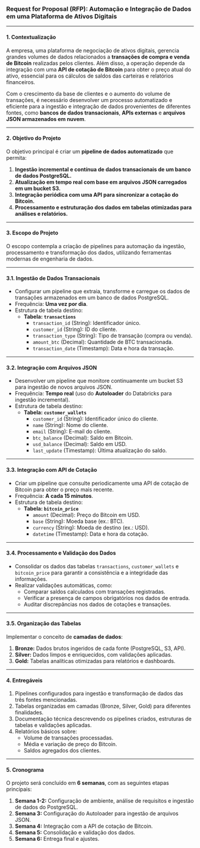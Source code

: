 ### **Request for Proposal (RFP): Automação e Integração de Dados em uma Plataforma de Ativos Digitais**

---

#### **1. Contextualização**

A empresa, uma plataforma de negociação de ativos digitais, gerencia grandes volumes de dados relacionados a **transações de compra e venda de Bitcoin** realizadas pelos clientes. Além disso, a operação depende da integração com uma **API de cotação de Bitcoin** para obter o preço atual do ativo, essencial para os cálculos de saldos das carteiras e relatórios financeiros.

Com o crescimento da base de clientes e o aumento do volume de transações, é necessário desenvolver um processo automatizado e eficiente para a ingestão e integração de dados provenientes de diferentes fontes, como **bancos de dados transacionais**, **APIs externas** e **arquivos JSON armazenados em nuvem**.

---

#### **2. Objetivo do Projeto**

O objetivo principal é criar um **pipeline de dados automatizado** que permita:
1. **Ingestão incremental e contínua de dados transacionais de um banco de dados PostgreSQL.**
2. **Atualização em tempo real com base em arquivos JSON carregados em um bucket S3.**
3. **Integração periódica com uma API para sincronizar a cotação do Bitcoin.**
4. **Processamento e estruturação dos dados em tabelas otimizadas para análises e relatórios.**

---

#### **3. Escopo do Projeto**

O escopo contempla a criação de pipelines para automação da ingestão, processamento e transformação dos dados, utilizando ferramentas modernas de engenharia de dados.

---

#### **3.1. Ingestão de Dados Transacionais**
- Configurar um pipeline que extraia, transforme e carregue os dados de transações armazenados em um banco de dados PostgreSQL.
- Frequência: **Uma vez por dia**.
- Estrutura de tabela destino:
  - **Tabela: `transactions`**
    - `transaction_id` (String): Identificador único.
    - `customer_id` (String): ID do cliente.
    - `transaction_type` (String): Tipo de transação (compra ou venda).
    - `amount_btc` (Decimal): Quantidade de BTC transacionada.
    - `transaction_date` (Timestamp): Data e hora da transação.

---

#### **3.2. Integração com Arquivos JSON**
- Desenvolver um pipeline que monitore continuamente um bucket S3 para ingestão de novos arquivos JSON.
- Frequência: **Tempo real** (uso do **Autoloader** do Databricks para ingestão incremental).
- Estrutura de tabela destino:
  - **Tabela: `customer_wallets`**
    - `customer_id` (String): Identificador único do cliente.
    - `name` (String): Nome do cliente.
    - `email` (String): E-mail do cliente.
    - `btc_balance` (Decimal): Saldo em Bitcoin.
    - `usd_balance` (Decimal): Saldo em USD.
    - `last_update` (Timestamp): Última atualização do saldo.

---

#### **3.3. Integração com API de Cotação**
- Criar um pipeline que consulte periodicamente uma API de cotação de Bitcoin para obter o preço mais recente.
- Frequência: **A cada 15 minutos**.
- Estrutura de tabela destino:
  - **Tabela: `bitcoin_price`**
    - `amount` (Decimal): Preço do Bitcoin em USD.
    - `base` (String): Moeda base (ex.: BTC).
    - `currency` (String): Moeda de destino (ex.: USD).
    - `datetime` (Timestamp): Data e hora da cotação.

---

#### **3.4. Processamento e Validação dos Dados**
- Consolidar os dados das tabelas `transactions`, `customer_wallets` e `bitcoin_price` para garantir a consistência e a integridade das informações.
- Realizar validações automáticas, como:
  - Comparar saldos calculados com transações registradas.
  - Verificar a presença de campos obrigatórios nos dados de entrada.
  - Auditar discrepâncias nos dados de cotações e transações.

---

#### **3.5. Organização das Tabelas**
Implementar o conceito de **camadas de dados**:
1. **Bronze:** Dados brutos ingeridos de cada fonte (PostgreSQL, S3, API).
2. **Silver:** Dados limpos e enriquecidos, com validações aplicadas.
3. **Gold:** Tabelas analíticas otimizadas para relatórios e dashboards.

---

#### **4. Entregáveis**
1. Pipelines configurados para ingestão e transformação de dados das três fontes mencionadas.
2. Tabelas organizadas em camadas (Bronze, Silver, Gold) para diferentes finalidades.
3. Documentação técnica descrevendo os pipelines criados, estruturas de tabelas e validações aplicadas.
4. Relatórios básicos sobre:
   - Volume de transações processadas.
   - Média e variação de preço do Bitcoin.
   - Saldos agregados dos clientes.

---

#### **5. Cronograma**
O projeto será concluído em **6 semanas**, com as seguintes etapas principais:
1. **Semana 1-2:** Configuração de ambiente, análise de requisitos e ingestão de dados do PostgreSQL.
2. **Semana 3:** Configuração do Autoloader para ingestão de arquivos JSON.
3. **Semana 4:** Integração com a API de cotação de Bitcoin.
4. **Semana 5:** Consolidação e validação dos dados.
5. **Semana 6:** Entrega final e ajustes.
